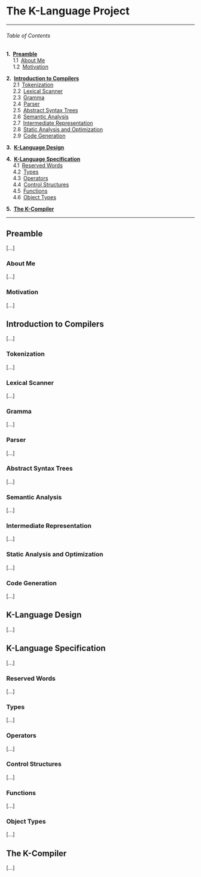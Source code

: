 # The K-Language Project

---
###### Table of Contents

__1.&ensp;[Preamble](#preamble)__  
&ensp;&ensp; 1.1&ensp;[About Me](#about-me)  
&ensp;&ensp; 1.2&ensp;[Motivation](#motivation)  

__2.&ensp;[Introduction to Compilers](#introduction-to-compilers)__  
&ensp;&ensp; 2.1&ensp;[Tokenization](#tokenization)  
&ensp;&ensp; 2.2&ensp;[Lexical Scanner](#lexical-scanner)  
&ensp;&ensp; 2.3&ensp;[Gramma](#gramma)  
&ensp;&ensp; 2.4&ensp;[Parser](#parser)  
&ensp;&ensp; 2.5&ensp;[Abstract Syntax Trees](#abstract-syntax-trees)  
&ensp;&ensp; 2.6&ensp;[Semantic Analysis](#semantic-analysis)  
&ensp;&ensp; 2.7&ensp;[Intermediate Representation](#intermediate-representation)  
&ensp;&ensp; 2.8&ensp;[Static Analysis and Optimization](#static-analysis-and-optimization)  
&ensp;&ensp; 2.9&ensp;[Code Generation](#code-generation)  

__3.&ensp;[K-Language Design](#k-language-design)__  

__4.&ensp;[K-Language Specification](#k-language-specification)__  
&ensp;&ensp; 4.1&ensp;[Reserved Words](#reserved-words)  
&ensp;&ensp; 4.2&ensp;[Types](#types)  
&ensp;&ensp; 4.3&ensp;[Operators](#operators)  
&ensp;&ensp; 4.4&ensp;[Control Structures](#control-structures)  
&ensp;&ensp; 4.5&ensp;[Functions](#functions)  
&ensp;&ensp; 4.6&ensp;[Object Types](#object-types)  

__5.&ensp;[The K-Compiler](#the-k-compiler)__

---

## Preamble
[...]

### About Me
[...]

### Motivation
[...]


## Introduction to Compilers
[...]

### Tokenization
[...]

### Lexical Scanner
[...]

### Gramma
[...]

### Parser
[...]

### Abstract Syntax Trees
[...]

### Semantic Analysis
[...]

### Intermediate Representation
[...]

### Static Analysis and Optimization
[...]

### Code Generation
[...]


## K-Language Design
[...]

## K-Language Specification
[...]

### Reserved Words
[...]

### Types
[...]

### Operators
[...]

### Control Structures
[...]

### Functions
[...]

### Object Types
[...]


## The K-Compiler
[...]
